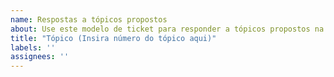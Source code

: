 ```yaml
---
name: Respostas a tópicos propostos
about: Use este modelo de ticket para responder a tópicos propostos na disciplina. Não se esqueça de obedecer o padrão de título proposto.
title: "Tópico (Insira número do tópico aqui)"
labels: ''
assignees: ''
---
```


